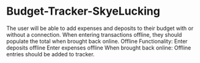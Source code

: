 # Budget-Tracker-SkyeLucking
The user will be able to add expenses and deposits to their budget with or without a connection. When entering transactions offline, they should populate the total when brought back online. Offline Functionality:   Enter deposits offline   Enter expenses offline   When brought back online:  Offline entries should be added to tracker.
